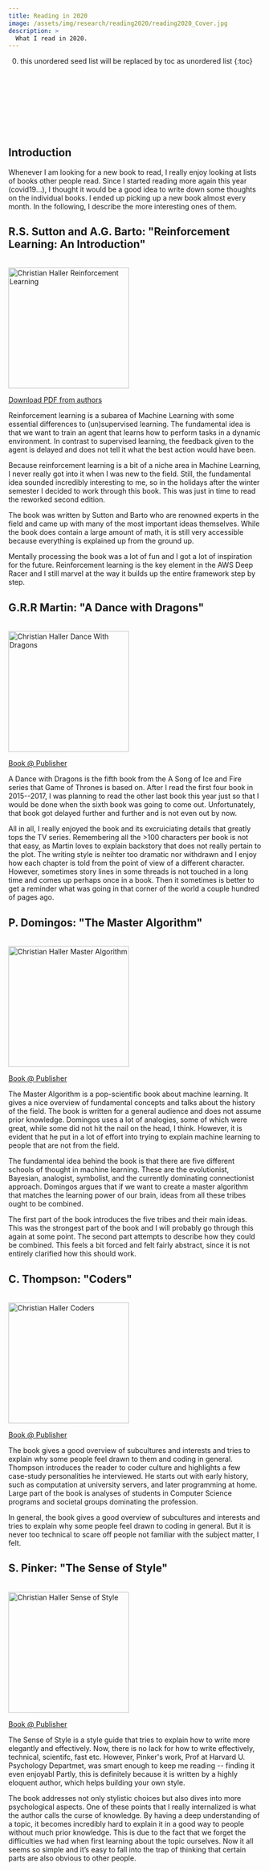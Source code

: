 ```yaml
---
title: Reading in 2020
image: /assets/img/research/reading2020/reading2020_Cover.jpg
description: >
  What I read in 2020.
---
```


0. this unordered seed list will be replaced by toc as unordered list
{:toc}

<br>
<center><applause-button  color="aqua" multiclap="true" style="width: 90px; height: 90px; margin-bottom: 40px; display: block;"></applause-button></center>

## Introduction

Whenever I am looking for a new book to read, I really enjoy looking at lists of books other people read.
Since I started reading more again this year (covid19...), I thought it would be a good idea to write down some thoughts on the individual books.
I ended up picking up a new book almost every month.
In the following, I describe the more interesting ones of them.



## R.S. Sutton and A.G. Barto: "Reinforcement Learning: An Introduction"

<br><img src="\assets\img\research\reading2020\reading2020_RL_Sutton_Barto.jpg" alt="Christian Haller Reinforcement Learning" style="width:240px"><br>

<a href="http://incompleteideas.net/book/the-book.html" target="_blank">Download PDF from authors</a>

Reinforcement learning is a subarea of Machine Learning with some essential differences to (un)supervised learning.
The fundamental idea is that we want to train an agent that learns how to perform tasks in a dynamic environment.
In contrast to supervised learning, the feedback given to the agent is delayed and does not tell it what the best action would have been.

Because reinforcement learning is a bit of a niche area in Machine Learning, I never really got into it when I was new to the field.
Still, the fundamental idea sounded incredibly interesting to me, so in the holidays after the winter semester I decided to work through this book.
This was just in time to read the reworked second edition.

The book was written by Sutton and Barto who are renowned experts in the field and came up with many of the most important ideas themselves.
While the book does contain a large amount of math, it is still very accessible because everything is explained up from the ground up.

Mentally processing the book was a lot of fun and I got a lot of inspiration for the future.
Reinforcement learning is the key element in the AWS Deep Racer and I still marvel at the way it builds up the entire framework step by step.


## G.R.R Martin: "A Dance with Dragons"

<br><img src="\assets\img\research\reading2020\reading2020_A_Dance_With_Dragons_US.jpg" alt="Christian Haller Dance With Dragons" style="width:240px"><br>

<a href="https://georgerrmartin.com/grrm_book/a-dance-with-dragons/" target="_blank">Book @ Publisher</a>

A Dance with Dragons is the fifth book from the A Song of Ice and Fire series that Game of Thrones is based on.
After I read the first four book in 2015--2017, I was planning to read the other last book this year just so that I would be done when the sixth book was going to come out.
Unfortunately, that book got delayed further and further and is not even out by now.

All in all, I really enjoyed the book and its excruiciating details that greatly tops the TV series.
Remembering all the >100 characters per book is not that easy, as Martin loves to explain backstory that does not really pertain to the plot.
The writing style is neihter too dramatic nor withdrawn and I enjoy how each chapter is told from the point of view of a different character.
However, sometimes story lines in some threads is not touched in a long time and comes up perhaps once in a book.
Then it sometimes is better to get a reminder what was going in that corner of the world a couple hundred of pages ago.


## P. Domingos: "The Master Algorithm"

<br><img src="\assets\img\research\reading2020\reading_2020_Domingos_Master_Algorithm.jpg" alt="Christian Haller Master Algorithm" style="width:240px"><br>

<a href="https://www.basicbooks.com/titles/pedro-domingos/the-master-algorithm/9780465061921/" target="_blank">Book @ Publisher</a>


The Master Algorithm is a pop-scientific book about machine learning.
It gives a nice overview of fundamental concepts and talks about the history of the field.
The book is written for a general audience and does not assume prior knowledge.
Domingos uses a lot of analogies, some of which were great, while some did not hit the nail on the head, I think.
However, it is evident that he put in a lot of effort into trying to explain machine learning to people that are not from the field.

The fundamental idea behind the book is that there are five different schools of thought in machine learning.
These are the evolutionist, Bayesian, analogist, symbolist, and the currently dominating connectionist approach.
Domingos argues that if we want to create a master algorithm that matches the learning power of our brain, ideas from all these tribes ought to be combined.

The first part of the book introduces the five tribes and their main ideas.
This was the strongest part of the book and I will probably go through this again at some point.
The second part attempts to describe how they could be combined.
This feels a bit forced and felt fairly abstract, since it is not entirely clarified how this should work.


## C. Thompson: "Coders"

<br><img src="\assets\img\research\reading2020\reading2020_coders_thompson.jpg" alt="Christian Haller Coders" style="width:240px"><br>

<a href="https://www.penguinrandomhouse.com/books/539883/coders-by-clive-thompson/" target="_blank">Book @ Publisher</a>

The book gives a good overview of subcultures and interests and tries to explain why some people feel drawn to them and coding in general.
Thompson introduces the reader to coder culture and highlights a few case-study personalities he interviewed.
He starts out with early history, such as computation at university servers, and later programming at home.
Large part of the book is analyses of students in Computer Science programs and societal groups dominating the profession.

In general, the book gives a good overview of subcultures and interests and tries to explain why some people feel drawn to coding in general.
But it is never too technical to scare off people not familiar with the subject matter, I felt.


## S. Pinker: "The Sense of Style"

<br><img src="\assets\img\research\reading2020\reading2020_Pinker_Style.jpg" alt="Christian Haller Sense of Style" style="width:240px"><br>

<a href="https://www.penguinrandomhouse.com/books/310859/the-sense-of-style-by-steven-pinker/" target="_blank">Book @ Publisher</a>

The Sense of Style is a style guide that tries to explain how to write more elegantly and effectively.
Now, there is no lack for how to write effectively, technical, scientifc, fast etc.
However, Pinker's work, Prof at Harvard U. Psychology Departmet, was smart enough to keep me reading -- finding it even enjoyabl
Partly, this is definitely because it is written by a highly eloquent author, which helps building your own style.

The book addresses not only stylistic choices but also dives into more psychological aspects.
One of these points that I really internalized is what the author calls the curse of knowledge.
By having a deep understanding of a topic, it becomes incredibly hard to explain it in a good way to people without much prior knowledge.
This is due to the fact that we forget the difficulties we had when first learning about the topic ourselves.
Now it all seems so simple and it’s easy to fall into the trap of thinking that certain parts are also obvious to other people.
